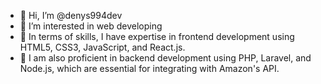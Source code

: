 - 👋 Hi, I’m @denys994dev
- 👀 I’m interested in web developing
- 🌱 In terms of skills, I have expertise in frontend development using HTML5, CSS3, JavaScript, and React.js.
- 💞️ I am also proficient in backend development using PHP, Laravel, and Node.js, which are essential for integrating with Amazon's API.

<!---
denys994dev/denys994dev is a ✨ special ✨ repository because its `README.md` (this file) appears on your GitHub profile.
You can click the Preview link to take a look at your changes.
--->
